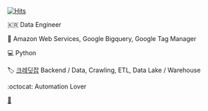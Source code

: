 [![Hits](https://hits.seeyoufarm.com/api/count/incr/badge.svg?url=https%3A%2F%2Fgithub.com%2Fjongwony)](https://hits.seeyoufarm.com)

:kr: Data Engineer

:dart: Amazon Web Services, Google Bigquery, Google Tag Manager

:computer: Python

:label: [크레딧잡](https://kreditjob.com/) Backend / Data, Crawling, ETL, Data Lake / Warehouse

:octocat: Automation Lover

[:guitar:](https://fingerstyle.jongwony.com)
